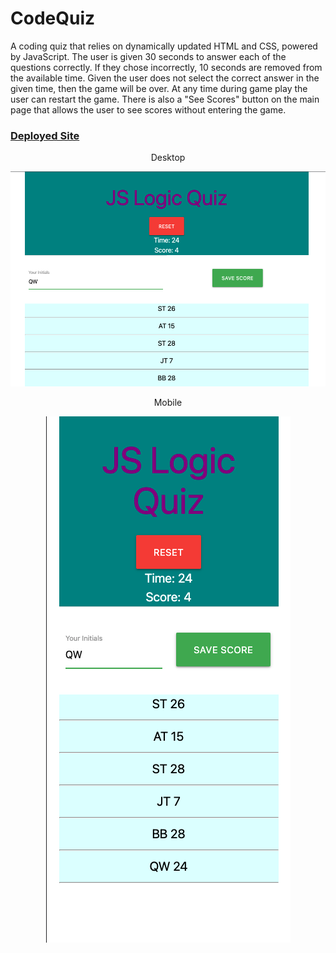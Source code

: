 # CodeQuiz
A coding quiz that relies on dynamically updated HTML and CSS, powered
by JavaScript. The user is given 30 seconds to answer each of the
questions correctly. If they chose incorrectly, 10 seconds are removed
from the available time. Given the user does not select the correct
answer in the given time, then the game will be over. At any time
during game play the user can restart the game. There is also a
"See Scores" button on the main page that allows the user to see
scores without entering the game. 

### [Deployed Site](https://st12345678910.github.io/CodeQuiz/)
<p align="center">Desktop
<p align="center">
  <img src="Assets/demopic1.png" />
</p>
<p align="center">Mobile
<p align="center">
  <img src="Assets/demopic2.png" />
</p>

